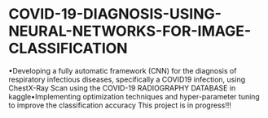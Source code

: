 # COVID-19-DIAGNOSIS-USING-NEURAL-NETWORKS-FOR-IMAGE-CLASSIFICATION
•Developing a fully automatic framework (CNN) for the diagnosis of respiratory infectious diseases, specifically a COVID19 infection, using ChestX-Ray Scan using the COVID-19 RADIOGRAPHY DATABASE in kaggle•Implementing optimization techniques and hyper-parameter tuning to improve the classification accuracy
This project is in progress!!!
